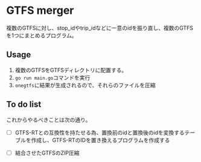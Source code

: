 # GTFS merger

複数のGTFSに対し、stop_idやtrip_idなどに一意のidを振り直し、複数のGTFSを1つにまとめるプログラム。

## Usage
1. 複数のGTFSをGTFSディレクトリに配置する。
2. ``go run main.go``コマンドを実行
3. ``onegtfs``に結果が生成されるので、それらのファイルを圧縮

## To do list
これからやるべきことは次の通り。

- [ ] GTFS-RTとの互換性を持たせる為、置換前のidと置換後のidを変換するテーブルを作成し、GTFS-RTのIDを置き換えるプログラムを作成する

- [ ] 結合させたGTFSのZIP圧縮